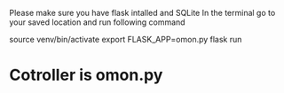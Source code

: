 Please make sure you have flask intalled and SQLite
In the terminal go to your saved location and run following command

source venv/bin/activate
export FLASK_APP=omon.py
flask run

# Cotroller is omon.py
